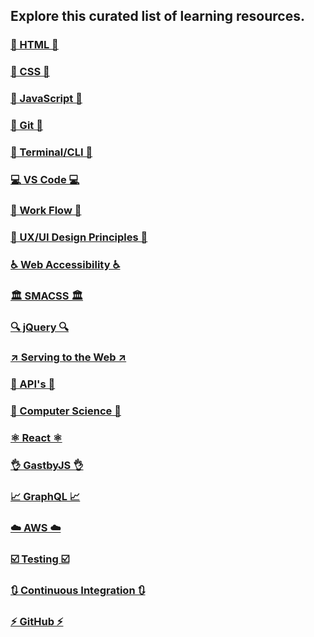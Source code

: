 ## Explore this curated list of learning resources.

### [🚧 HTML 🚧](resource-docs/html.md)

### [🎨 CSS 🎨](resource-docs/css.md)

### [🚀 JavaScript 🚀](resource-docs/js.md)

### [🔀 Git 🔀](resource-docs/git.md)

### [🔳 Terminal/CLI 🔳](resource-docs/terminal.md)

### [💻 VS Code 💻](resource-docs/vscode.md)

### [📝 Work Flow 📝](resource-docs/workflow.md)

### [📱 UX/UI Design Principles 📱](resources-docs/uxui.md)

### [ ♿ Web Accessibility ♿](resources-docs/webaccessibility.md)

### [🏛 SMACSS 🏛](resources-docs/smacss.md)

### [🔍 jQuery 🔍](resource-docs/jquery.md)

### [↗️ Serving to the Web ↗️](resource-docs/serving.md)

### [🧪 API's 🧪](resource-docs/api.md)

### [💾 Computer Science 💾](resource-docs/cs.md)

### [⚛️ React ⚛️](resource-docs/react.md)

### [👌 GastbyJS 👌](resource-docs/gatsby.md)

### [📈 GraphQL 📈](resource-docs/graphql.md)

### [☁️ AWS ☁️](resource-docs/aws.md)

### [☑️ Testing ☑️](resource-docs/testing.md)

### [🔃 Continuous Integration 🔃](continuousIntegration.md)

### [⚡ GitHub ⚡](resource-docs/github.md)
